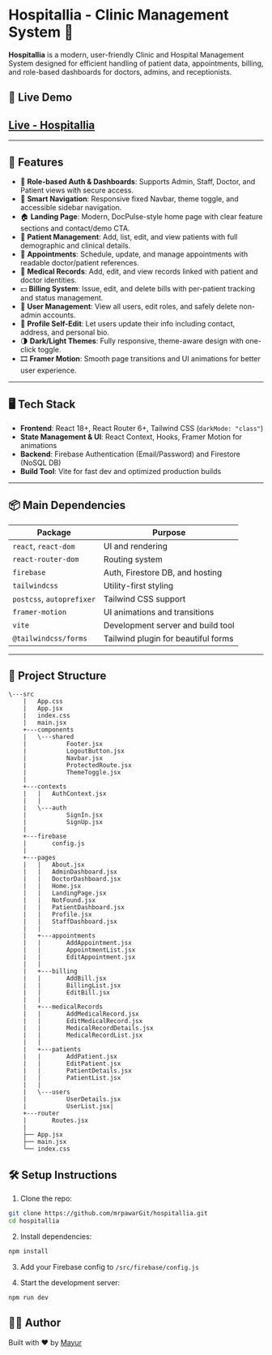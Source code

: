 # Hospitallia - Clinic Management System 🏥

**Hospitallia** is a modern, user-friendly Clinic and Hospital Management System designed for efficient handling of patient data, appointments, billing, and role-based dashboards for doctors, admins, and receptionists.

## 🚀 Live Demo

## [Live - Hospitallia](https://hospitallia-hms.netlify.app/)

---

## 🚀 Features

- 🔐 **Role-based Auth & Dashboards**: Supports Admin, Staff, Doctor, and Patient views with secure access.
- 🧭 **Smart Navigation**: Responsive fixed Navbar, theme toggle, and accessible sidebar navigation.
- 🏠 **Landing Page**: Modern, DocPulse-style home page with clear feature sections and contact/demo CTA.
- 🧍 **Patient Management**: Add, list, edit, and view patients with full demographic and clinical details.
- 📅 **Appointments**: Schedule, update, and manage appointments with readable doctor/patient references.
- 📁 **Medical Records**: Add, edit, and view records linked with patient and doctor identities.
- 💵 **Billing System**: Issue, edit, and delete bills with per-patient tracking and status management.
- 👥 **User Management**: View all users, edit roles, and safely delete non-admin accounts.
- 👤 **Profile Self-Edit**: Let users update their info including contact, address, and personal bio.
- 🌗 **Dark/Light Themes**: Fully responsive, theme-aware design with one-click toggle.
- 🎞️ **Framer Motion**: Smooth page transitions and UI animations for better user experience.

---

## 🖥️ Tech Stack

- **Frontend**: React 18+, React Router 6+, Tailwind CSS (`darkMode: "class"`)
- **State Management & UI**: React Context, Hooks, Framer Motion for animations
- **Backend**: Firebase Authentication (Email/Password) and Firestore (NoSQL DB)
- **Build Tool**: Vite for fast dev and optimized production builds

---

## 📦 Main Dependencies

| Package                   | Purpose                             |
| ------------------------- | ----------------------------------- |
| `react`, `react-dom`      | UI and rendering                    |
| `react-router-dom`        | Routing system                      |
| `firebase`                | Auth, Firestore DB, and hosting     |
| `tailwindcss`             | Utility-first styling               |
| `postcss`, `autoprefixer` | Tailwind CSS support                |
| `framer-motion`           | UI animations and transitions       |
| `vite`                    | Development server and build tool   |
| `@tailwindcss/forms`      | Tailwind plugin for beautiful forms |

---

## 📂 Project Structure

```
\---src
    |   App.css
    |   App.jsx
    |   index.css
    |   main.jsx
    +---components
    |   \---shared
    |           Footer.jsx
    |           LogoutButton.jsx
    |           Navbar.jsx
    |           ProtectedRoute.jsx
    |           ThemeToggle.jsx
    |
    +---contexts
    |   |   AuthContext.jsx
    |   |
    |   \---auth
    |           SignIn.jsx
    |           SignUp.jsx
    |
    +---firebase
    |       config.js
    |
    +---pages
    |   |   About.jsx
    |   |   AdminDashboard.jsx
    |   |   DoctorDashboard.jsx
    |   |   Home.jsx
    |   |   LandingPage.jsx
    |   |   NotFound.jsx
    |   |   PatientDashboard.jsx
    |   |   Profile.jsx
    |   |   StaffDashboard.jsx
    |   |
    |   +---appointments
    |   |       AddAppointment.jsx
    |   |       AppointmentList.jsx
    |   |       EditAppointment.jsx
    |   |
    |   +---billing
    |   |       AddBill.jsx
    |   |       BillingList.jsx
    |   |       EditBill.jsx
    |   |
    |   +---medicalRecords
    |   |       AddMedicalRecord.jsx
    |   |       EditMedicalRecord.jsx
    |   |       MedicalRecordDetails.jsx
    |   |       MedicalRecordList.jsx
    |   |
    |   +---patients
    |   |       AddPatient.jsx
    |   |       EditPatient.jsx
    |   |       PatientDetails.jsx
    |   |       PatientList.jsx
    |   |
    |   \---users
    |           UserDetails.jsx
    |           UserList.jsx|
    +---router
    |       Routes.jsx
    |
    ├── App.jsx
    ├── main.jsx
    └── index.css
```

## 🛠️ Setup Instructions

1. Clone the repo:

```bash
git clone https://github.com/mrpawarGit/hospitallia.git
cd hospitallia
```

2. Install dependencies:

```bash
npm install
```

3. Add your Firebase config to `/src/firebase/config.js`

4. Start the development server:

```bash
npm run dev
```

## 🙋‍♂️ Author

Built with ❤️ by [Mayur](https://github.com/mrpawarGit)
